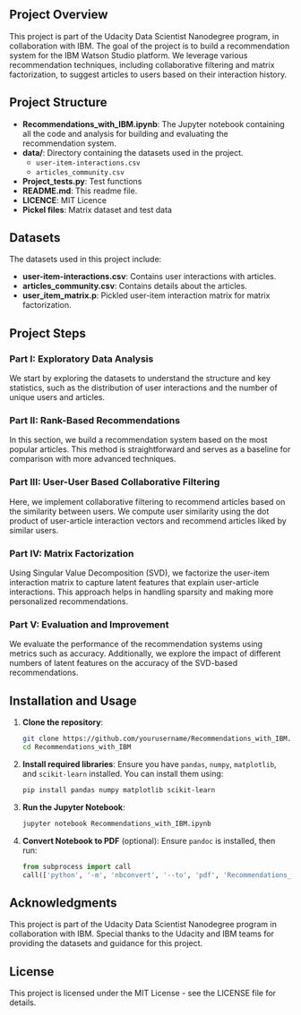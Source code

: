 ## Project Overview

This project is part of the Udacity Data Scientist Nanodegree program, in collaboration with IBM. The goal of the project is to build a recommendation system for the IBM Watson Studio platform. We leverage various recommendation techniques, including collaborative filtering and matrix factorization, to suggest articles to users based on their interaction history.

## Project Structure

- **Recommendations_with_IBM.ipynb**: The Jupyter notebook containing all the code and analysis for building and evaluating the recommendation system.
- **data/**: Directory containing the datasets used in the project.
  - `user-item-interactions.csv`
  - `articles_community.csv`
- **Project_tests.py**: Test functions
- **README.md**: This readme file.
- **LICENCE**: MIT Licence
- **Pickel files**: Matrix dataset and test data

## Datasets

The datasets used in this project include:
- **user-item-interactions.csv**: Contains user interactions with articles.
- **articles_community.csv**: Contains details about the articles.
- **user_item_matrix.p**: Pickled user-item interaction matrix for matrix factorization.

## Project Steps

### Part I: Exploratory Data Analysis

We start by exploring the datasets to understand the structure and key statistics, such as the distribution of user interactions and the number of unique users and articles.

### Part II: Rank-Based Recommendations

In this section, we build a recommendation system based on the most popular articles. This method is straightforward and serves as a baseline for comparison with more advanced techniques.

### Part III: User-User Based Collaborative Filtering

Here, we implement collaborative filtering to recommend articles based on the similarity between users. We compute user similarity using the dot product of user-article interaction vectors and recommend articles liked by similar users.

### Part IV: Matrix Factorization

Using Singular Value Decomposition (SVD), we factorize the user-item interaction matrix to capture latent features that explain user-article interactions. This approach helps in handling sparsity and making more personalized recommendations.

### Part V: Evaluation and Improvement

We evaluate the performance of the recommendation systems using metrics such as accuracy. Additionally, we explore the impact of different numbers of latent features on the accuracy of the SVD-based recommendations.

## Installation and Usage

1. **Clone the repository**:
    ```bash
    git clone https://github.com/yourusername/Recommendations_with_IBM.git
    cd Recommendations_with_IBM
    ```

2. **Install required libraries**:
    Ensure you have `pandas`, `numpy`, `matplotlib`, and `scikit-learn` installed. You can install them using:
    ```bash
    pip install pandas numpy matplotlib scikit-learn
    ```

3. **Run the Jupyter Notebook**:
    ```bash
    jupyter notebook Recommendations_with_IBM.ipynb
    ```

4. **Convert Notebook to PDF** (optional):
    Ensure `pandoc` is installed, then run:
    ```python
    from subprocess import call
    call(['python', '-m', 'nbconvert', '--to', 'pdf', 'Recommendations_with_IBM.ipynb'])
    ```

## Acknowledgments

This project is part of the Udacity Data Scientist Nanodegree program in collaboration with IBM. Special thanks to the Udacity and IBM teams for providing the datasets and guidance for this project.

## License

This project is licensed under the MIT License - see the LICENSE file for details.

